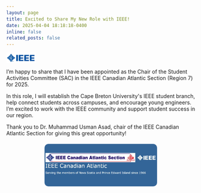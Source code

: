 ```yaml
---
layout: page
title: Excited to Share My New Role with IEEE!
date: 2025-04-04 18:18:18-0400
inline: false
related_posts: false
---
```

<p>
  <img src="/assets/img/Ieee_blue.jpg"
       alt="IEEE Logo"
       style="height: 28px; vertical-align: middle; margin-right: 8px;" />

I’m happy to share that I have been appointed as the Chair of the Student Activities Committee (SAC) in the IEEE Canadian Atlantic Section (Region 7) for 2025.

In this role, I will establish the Cape Breton University's IEEE student branch, help connect students across campuses, and encourage young engineers. I’m excited to work with the IEEE community and support student success in our region.

Thank you to Dr. Muhammad Usman Asad, chair of the IEEE Canadian Atlantic Section for giving this great opportunity!
</p>

<div style="text-align: center; margin-top: 20px;">
  <img src="/assets/img/ieee atlantic.jpg"
       alt="IEEE Canadian Atlantic Section Logo"
       style="max-width: 300px; height: auto; border-radius: 10px;" />
</div>
